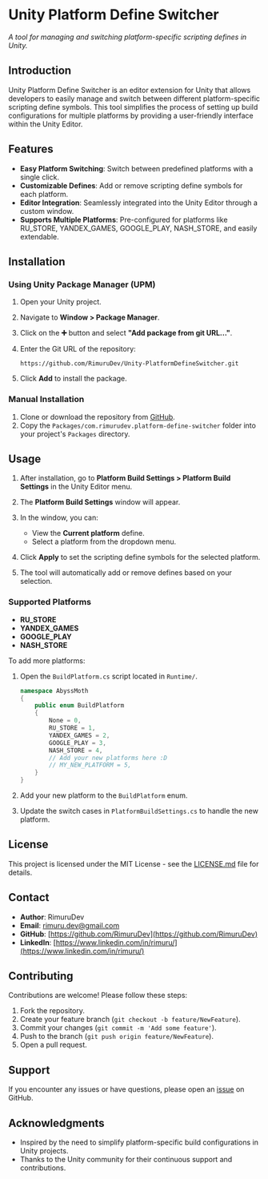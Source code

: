 # Unity Platform Define Switcher

*A tool for managing and switching platform-specific scripting defines in Unity.*

## Introduction

Unity Platform Define Switcher is an editor extension for Unity that allows developers to easily manage and switch between different platform-specific scripting define symbols. This tool simplifies the process of setting up build configurations for multiple platforms by providing a user-friendly interface within the Unity Editor.

## Features

- **Easy Platform Switching**: Switch between predefined platforms with a single click.
- **Customizable Defines**: Add or remove scripting define symbols for each platform.
- **Editor Integration**: Seamlessly integrated into the Unity Editor through a custom window.
- **Supports Multiple Platforms**: Pre-configured for platforms like RU_STORE, YANDEX_GAMES, GOOGLE_PLAY, NASH_STORE, and easily extendable.

## Installation

### Using Unity Package Manager (UPM)

1. Open your Unity project.
2. Navigate to **Window > Package Manager**.
3. Click on the **➕** button and select **"Add package from git URL..."**.
4. Enter the Git URL of the repository:

   ```
   https://github.com/RimuruDev/Unity-PlatformDefineSwitcher.git
   ```

5. Click **Add** to install the package.

### Manual Installation

1. Clone or download the repository from [GitHub](https://github.com/RimuruDev/Unity-PlatformDefineSwitcher).
2. Copy the `Packages/com.rimurudev.platform-define-switcher` folder into your project's `Packages` directory.

## Usage

1. After installation, go to **Platform Build Settings > Platform Build Settings** in the Unity Editor menu.
2. The **Platform Build Settings** window will appear.
3. In the window, you can:

    - View the **Current platform** define.
    - Select a platform from the dropdown menu.

4. Click **Apply** to set the scripting define symbols for the selected platform.
5. The tool will automatically add or remove defines based on your selection.

### Supported Platforms

- **RU_STORE**
- **YANDEX_GAMES**
- **GOOGLE_PLAY**
- **NASH_STORE**

To add more platforms:

1. Open the `BuildPlatform.cs` script located in `Runtime/`.

   ```csharp
   namespace AbyssMoth
   {
       public enum BuildPlatform
       {
           None = 0,
           RU_STORE = 1,
           YANDEX_GAMES = 2,
           GOOGLE_PLAY = 3,
           NASH_STORE = 4,
           // Add your new platforms here :D
           // MY_NEW_PLATFORM = 5,
       }
   }
   ```

2. Add your new platform to the `BuildPlatform` enum.
3. Update the switch cases in `PlatformBuildSettings.cs` to handle the new platform.

## License

This project is licensed under the MIT License - see the [LICENSE.md](LICENSE.md) file for details.

## Contact

- **Author**: RimuruDev
- **Email**: [rimuru.dev@gmail.com](mailto:rimuru.dev@gmail.com)
- **GitHub**: [https://github.com/RimuruDev](https://github.com/RimuruDev)
- **LinkedIn**: [https://www.linkedin.com/in/rimuru/](https://www.linkedin.com/in/rimuru/)

## Contributing

Contributions are welcome! Please follow these steps:

1. Fork the repository.
2. Create your feature branch (`git checkout -b feature/NewFeature`).
3. Commit your changes (`git commit -m 'Add some feature'`).
4. Push to the branch (`git push origin feature/NewFeature`).
5. Open a pull request.

## Support

If you encounter any issues or have questions, please open an [issue](https://github.com/RimuruDev/Unity-PlatformDefineSwitcher/issues) on GitHub.

## Acknowledgments

- Inspired by the need to simplify platform-specific build configurations in Unity projects.
- Thanks to the Unity community for their continuous support and contributions.
